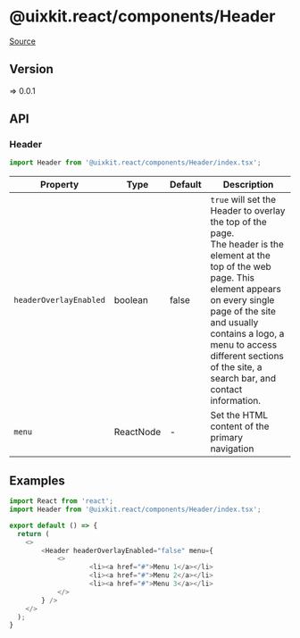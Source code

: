 # @uixkit.react/components/Header

[Source](https://github.com/xizon/uix-kit-react/tree/main/src/client/components/Header)

## Version

=> 0.0.1

## API

### Header
```js
import Header from '@uixkit.react/components/Header/index.tsx';
```
| Property | Type | Default | Description |
| --- | --- | --- | --- |
| `headerOverlayEnabled` | boolean  | false | `true` will set the Header to overlay the top of the page. <br />The header is the element at the top of the web page. This element appears on every single page of the site and usually contains a logo, a menu to access different sections of the site, a search bar, and contact information. |
| `menu` | ReactNode  | - | Set the HTML content of the primary navigation |



## Examples

```js
import React from 'react';
import Header from '@uixkit.react/components/Header/index.tsx';

export default () => {
  return (
    <>
		<Header headerOverlayEnabled="false" menu={
			<>
					<li><a href="#">Menu 1</a></li>
					<li><a href="#">Menu 2</a></li>
					<li><a href="#">Menu 3</a></li>  
			</>
		} />
    </>
  );
}

```